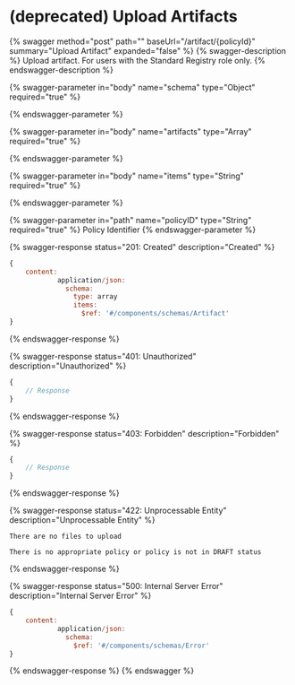 # (deprecated) Upload Artifacts

{% swagger method="post" path="" baseUrl="/artifact/{policyId}" summary="Upload Artifact" expanded="false" %}
{% swagger-description %}
Upload artifact. For users with the Standard Registry role only.
{% endswagger-description %}

{% swagger-parameter in="body" name="schema" type="Object" required="true" %}

{% endswagger-parameter %}

{% swagger-parameter in="body" name="artifacts" type="Array" required="true" %}

{% endswagger-parameter %}

{% swagger-parameter in="body" name="items" type="String" required="true" %}

{% endswagger-parameter %}

{% swagger-parameter in="path" name="policyID" type="String" required="true" %}
Policy Identifier
{% endswagger-parameter %}

{% swagger-response status="201: Created" description="Created" %}
```javascript
{
    content:
            application/json:
              schema:
                type: array
                items:
                  $ref: '#/components/schemas/Artifact'
}
```
{% endswagger-response %}

{% swagger-response status="401: Unauthorized" description="Unauthorized" %}
```javascript
{
    // Response
}
```
{% endswagger-response %}

{% swagger-response status="403: Forbidden" description="Forbidden" %}
```javascript
{
    // Response
}
```
{% endswagger-response %}

{% swagger-response status="422: Unprocessable Entity" description="Unprocessable Entity" %}
```
There are no files to upload
```

```
There is no appropriate policy or policy is not in DRAFT status
```
{% endswagger-response %}

{% swagger-response status="500: Internal Server Error" description="Internal Server Error" %}
```javascript
{
    content:
            application/json:
              schema:
                $ref: '#/components/schemas/Error'
}
```
{% endswagger-response %}
{% endswagger %}
